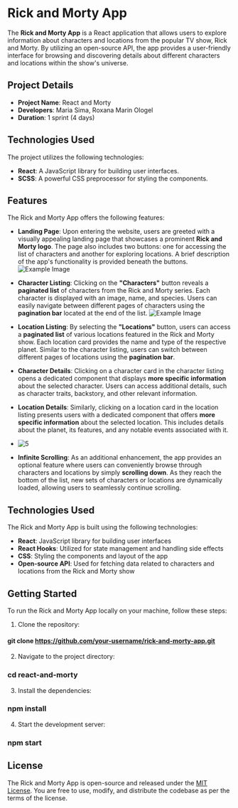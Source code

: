 # Rick and Morty App

The **Rick and Morty App** is a React application that allows users to explore information about characters and locations from the popular TV show, Rick and Morty. By utilizing an open-source API, the app provides a user-friendly interface for browsing and discovering details about different characters and locations within the show's universe.


## Project Details

- **Project Name**: React and Morty
- **Developers**: Maria Sima, Roxana Marin Ologel
- **Duration**: 1 sprint (4 days)

## Technologies Used

The project utilizes the following technologies:

- **React**: A JavaScript library for building user interfaces.
- **SCSS**: A powerful CSS preprocessor for styling the components.

## Features

The Rick and Morty App offers the following features:

- **Landing Page**: Upon entering the website, users are greeted with a visually appealing landing page that showcases a prominent **Rick and Morty logo**. The page also includes two buttons: one for accessing the list of characters and another for exploring locations. A brief description of the app's functionality is provided beneath the buttons.
![Example Image](https://w7.pngwing.com/pngs/79/518/png-transparent-js-react-js-logo-react-react-native-logos-icon-thumbnail.png)
- **Character Listing**: Clicking on the **"Characters"** button reveals a **paginated list** of characters from the Rick and Morty series. Each character is displayed with an image, name, and species. Users can easily navigate between different pages of characters using the **pagination bar** located at the end of the list.
![Example Image](./recent:///3c8ddd6fde78c9df0093659764748a57)
- **Location Listing**: By selecting the **"Locations"** button, users can access a **paginated list** of various locations featured in the Rick and Morty show. Each location card provides the name and type of the respective planet. Similar to the character listing, users can switch between different pages of locations using the **pagination bar**.

- **Character Details**: Clicking on a character card in the character listing opens a dedicated component that displays **more specific information** about the selected character. Users can access additional details, such as character traits, backstory, and other relevant information.

- **Location Details**: Similarly, clicking on a location card in the location listing presents users with a dedicated component that offers **more specific information** about the selected location. This includes details about the planet, its features, and any notable events associated with it.
- ![5](https://user-images.githubusercontent.com/05d3c20219410a50d02d3c5964748a57)


- **Infinite Scrolling**: As an additional enhancement, the app provides an optional feature where users can conveniently browse through characters and locations by simply **scrolling down**. As they reach the bottom of the list, new sets of characters or locations are dynamically loaded, allowing users to seamlessly continue scrolling.

## Technologies Used

The Rick and Morty App is built using the following technologies:

- **React**: JavaScript library for building user interfaces
- **React Hooks**: Utilized for state management and handling side effects
- **CSS**: Styling the components and layout of the app
- **Open-source API**: Used for fetching data related to characters and locations from the Rick and Morty show

## Getting Started

To run the Rick and Morty App locally on your machine, follow these steps:

1. Clone the repository:

 ####  git clone https://github.com/your-username/rick-and-morty-app.git


2. Navigate to the project directory:
  
### cd react-and-morty

3. Install the dependencies:
### npm install
 
4. Start the development server:
### npm start




## License

The Rick and Morty App is open-source and released under the [MIT License](https://opensource.org/licenses/MIT). You are free to use, modify, and distribute the codebase as per the terms of the license.


